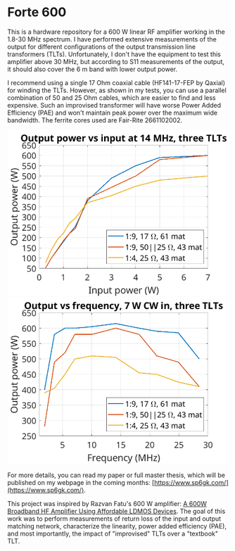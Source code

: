 # Forte 600

This is a hardware repository for a 600 W linear RF amplifier working in the 1.8-30 MHz spectrum. I have performed extensive measurements of the output for different configurations of the output transmission line transformers (TLTs). Unfortunately, I don't have the equipment to test this amplifier above 30 MHz, but according to S11 measurements of the output, it should also cover the 6 m band with lower output power.

I recommend using a single 17 Ohm coaxial cable (HF141-17-FEP by Qaxial) for winding the TLTs. However, as shown in my tests, you can use a parallel combination of 50 and 25 Ohm cables, which are easier to find and less expensive. Such an improvised transformer will have worse Power Added Efficiency (PAE) and won't maintain peak power over the maximum wide bandwidth. The ferrite cores used are Fair-Rite 2661102002.

![Output power](compare3_20m.png)
![Output power across bands](compare3_GP_across.png)

For more details, you can read my paper or full master thesis, which will be published on my webpage in the coming months: [https://www.sp6gk.com/](https://www.sp6gk.com/).

This project was inspired by Razvan Fatu's 600 W amplifier: [A 600W Broadband HF Amplifier Using Affordable LDMOS Devices](https://qrpblog.com/2019/10/a-600w-broadband-hf-amplifier-using-affordable-ldmos-devices/). The goal of this work was to perform measurements of return loss of the input and output matching network, characterize the linearity, power added efficiency (PAE), and most importantly, the impact of "improvised" TLTs over a "textbook" TLT.
